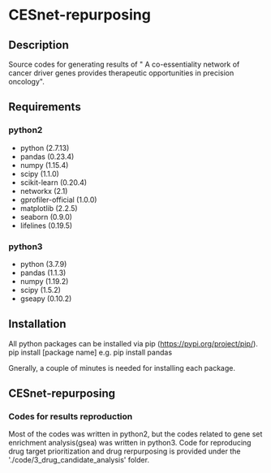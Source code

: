 # CESnet-repurposing
## Description
Source codes for generating results of "	A co-essentiality network of cancer driver genes provides therapeutic opportunities in precision oncology".


## Requirements
### python2
- python (2.7.13)
- pandas (0.23.4)
- numpy (1.15.4)
- scipy (1.1.0)
- scikit-learn (0.20.4)
- networkx (2.1)
- gprofiler-official (1.0.0)
- matplotlib (2.2.5)
- seaborn (0.9.0)
- lifelines (0.19.5)

### python3
- python (3.7.9)
- pandas (1.1.3)
- numpy (1.19.2)
- scipy (1.5.2)
- gseapy (0.10.2)

## Installation
All python packages can be installed via pip (https://pypi.org/project/pip/).
pip install [package name]
e.g. pip install pandas

Gnerally, a couple of minutes is needed for installing each package.

## CESnet-repurposing
### Codes for results reproduction
Most of the codes was written in python2, but the codes related to gene set enrichment analysis(gsea) was written in python3.
Code for reproducing drug target prioritization and drug rerpurposing is provided under the './code/3_drug_candidate_analysis' folder.
